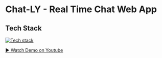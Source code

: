 # Chat-LY - Real Time Chat Web App

## Tech Stack
[![Tech stack](https://skillicons.dev/icons?i=react,nodejs,express,mongo,socket)](https://skillicons.dev)

[▶️ Watch Demo on Youtube](https://youtu.be/aNTh0akAVh8)



